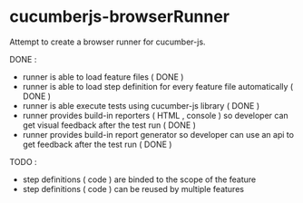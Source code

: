 cucumberjs-browserRunner
========================

Attempt to create a browser runner for cucumber-js.

DONE :
- runner is able to load feature files ( DONE )
- runner is able to load step definition for every feature file automatically ( DONE )
- runner is able execute tests using cucumber-js library ( DONE )
- runner provides build-in reporters ( HTML , console ) so developer can get visual feedback after the test run ( DONE )
- runner provides build-in report generator so developer can use an api to get feedback after the test run ( DONE )

TODO :
- step definitions ( code ) are binded to the scope of the feature
- step definitions ( code ) can be reused by multiple features
